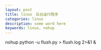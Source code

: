 ```yaml
---
layout: post
title: linux　后台运行程序
categories: linux
description: some word here
keywords: linux, nohup
---
```


nohup python -u flush.py > flush.log 2>&1 &
